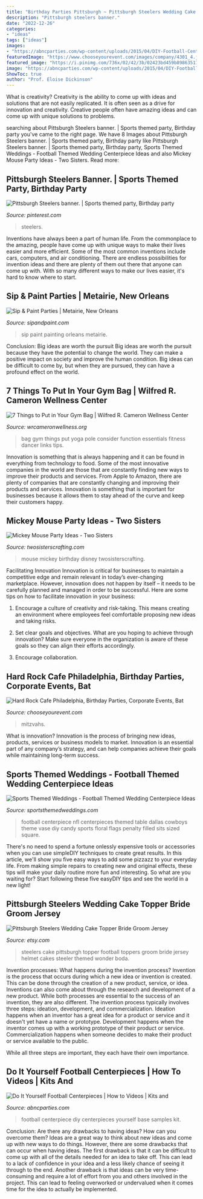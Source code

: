 ```yaml
---
title: "Birthday Parties Pittsburgh ~ Pittsburgh Steelers Wedding Cake Topper Bride Groom Jersey"
description: "Pittsburgh steelers banner."
date: "2022-12-26"
categories:
- "ideas"
tags: ["ideas"]
images:
- "https://abncparties.com/wp-content/uploads/2015/04/DIY-Football-Centerpiece-Sample-03.jpg"
featuredImage: "https://www.chooseyourevent.com/images/company/4301_4.jpg"
featured_image: "https://i.pinimg.com/736x/02/42/3b/02423bd459b89863511fe8ccbb41a663--sports-party-pittsburgh-steelers.jpg"
image: "https://abncparties.com/wp-content/uploads/2015/04/DIY-Football-Centerpiece-Sample-03.jpg"
ShowToc: true
author: "Prof. Eloise Dickinson"
---
```



What is creativity?
Creativity is the ability to come up with ideas and solutions that are not easily replicated. It is often seen as a drive for innovation and creativity. Creative people often have amazing ideas and can come up with unique solutions to problems.

	

		
searching about Pittsburgh Steelers banner. | Sports themed party, Birthday party you've came to the right page. We have 8 Images about Pittsburgh Steelers banner. | Sports themed party, Birthday party like Pittsburgh Steelers banner. | Sports themed party, Birthday party, Sports Themed Weddings - Football Themed Wedding Centerpiece Ideas and also Mickey Mouse Party Ideas - Two Sisters. Read more:
		
    
## Pittsburgh Steelers Banner. | Sports Themed Party, Birthday Party

<img loading=lazy src="https://i.pinimg.com/736x/02/42/3b/02423bd459b89863511fe8ccbb41a663--sports-party-pittsburgh-steelers.jpg" onerror="this.onerror=null;this.src='https://tse2.mm.bing.net/th?id=OIP.Wnd4HPrHzoZIOBfZpfsBowD6D6&amp;pid=15.1';" alt="Pittsburgh Steelers banner. | Sports themed party, Birthday party">

_Source: pinterest.com_

>steelers. 

	

Inventions have always been a part of human life. From the commonplace to the amazing, people have come up with unique ways to make their lives easier and more efficient. Some of the most common inventions include cars, computers, and air conditioning. There are endless possibilities for invention ideas and there are plenty of them out there that anyone can come up with. With so many different ways to make our lives easier, it's hard to know where to start.

    
## Sip &amp; Paint Parties | Metairie, New Orleans

<img loading=lazy src="http://www.sipandpaint.com/wp-content/uploads/3A.jpg" onerror="this.onerror=null;this.src='https://tse2.mm.bing.net/th?id=OIP.aBsSvBfKHHSAkIVOuf0UWQAAAA&amp;pid=15.1';" alt="Sip &amp; Paint Parties | Metairie, New Orleans">

_Source: sipandpaint.com_

>sip paint painting orleans metairie. 

	

Conclusion: Big ideas are worth the pursuit
Big ideas are worth the pursuit because they have the potential to change the world. They can make a positive impact on society and improve the human condition. Big ideas can be difficult to come by, but when they are pursued, they can have a profound effect on the world.

    
## 7 Things To Put In Your Gym Bag | Wilfred R. Cameron Wellness Center

<img loading=lazy src="https://wrcameronwellness.org/wp-content/uploads/2019/04/GettyImages-1030725736-1024x683.jpg" onerror="this.onerror=null;this.src='https://tse1.mm.bing.net/th?id=OIP.2f3OJieQA4GG5gQ0RLUYkgHaE8&amp;pid=15.1';" alt="7 Things to Put in Your Gym Bag | Wilfred R. Cameron Wellness Center">

_Source: wrcameronwellness.org_

>bag gym things put yoga pole consider function essentials fitness dancer links tips. 

	

Innovation is something that is always happening and it can be found in everything from technology to food. Some of the most innovative companies in the world are those that are constantly finding new ways to improve their products and services. From Apple to Amazon, there are plenty of companies that are constantly changing and improving their products and services. Innovation is something that is important for businesses because it allows them to stay ahead of the curve and keep their customers happy.

    
## Mickey Mouse Party Ideas - Two Sisters

<img loading=lazy src="https://www.twosisterscrafting.com/wp-content/uploads/2014/02/mickey-mouse-party-ideas-featured.jpg" onerror="this.onerror=null;this.src='https://tse4.mm.bing.net/th?id=OIP.kkboZCD6dl4-EQ30dUHSJgHaHa&amp;pid=15.1';" alt="Mickey Mouse Party Ideas - Two Sisters">

_Source: twosisterscrafting.com_

>mouse mickey birthday disney twosisterscrafting. 

	

Facilitating Innovation
Innovation is critical for businesses to maintain a competitive edge and remain relevant in today’s ever-changing marketplace. However, innovation does not happen by itself – it needs to be carefully planned and managed in order to be successful. Here are some tips on how to facilitate innovation in your business:
1. Encourage a culture of creativity and risk-taking. This means creating an environment where employees feel comfortable proposing new ideas and taking risks.

2. Set clear goals and objectives. What are you hoping to achieve through innovation? Make sure everyone in the organization is aware of these goals so they can align their efforts accordingly.

3. Encourage collaboration.

    
## Hard Rock Cafe Philadelphia, Birthday Parties, Corporate Events, Bat

<img loading=lazy src="https://www.chooseyourevent.com/images/company/4301_4.jpg" onerror="this.onerror=null;this.src='https://tse4.mm.bing.net/th?id=OIP.2XP8AwTnq1BvKT02t14AQQHaE8&amp;pid=15.1';" alt="Hard Rock Cafe Philadelphia, Birthday Parties, Corporate Events, Bat">

_Source: chooseyourevent.com_

>mitzvahs. 

	

What is innovation?
Innovation is the process of bringing new ideas, products, services or business models to market. Innovation is an essential part of any company’s strategy, and can help companies achieve their goals while maintaining long-term success.

    
## Sports Themed Weddings - Football Themed Wedding Centerpiece Ideas

<img loading=lazy src="http://www.sportsthemedweddings.com/images/FootballCenter010915d.png" onerror="this.onerror=null;this.src='https://tse1.mm.bing.net/th?id=OIP.v05gpYgPJFZhjYptdz0WqAHaJ0&amp;pid=15.1';" alt="Sports Themed Weddings - Football Themed Wedding Centerpiece Ideas">

_Source: sportsthemedweddings.com_

>football centerpiece nfl centerpieces themed table dallas cowboys theme vase diy candy sports floral flags penalty filled sits sized square. 

	

There's no need to spend a fortune onlessly expensive tools or accessories when you can use simpleDIY techniques to create great results. In this article, we'll show you five easy ways to add some pizzazz to your everyday life. From making simple repairs to creating new and original effects, these tips will make your daily routine more fun and interesting. So what are you waiting for? Start following these five easyDIY tips and see the world in a new light!

    
## Pittsburgh Steelers Wedding Cake Topper Bride Groom Jersey

<img loading=lazy src="https://img0.etsystatic.com/000/0/5806557/il_fullxfull.253214948.jpg" onerror="this.onerror=null;this.src='https://tse2.mm.bing.net/th?id=OIP.rDXcfGfTyuU5C-GohnO_uwHaFj&amp;pid=15.1';" alt="Pittsburgh Steelers Wedding Cake Topper Bride Groom Jersey">

_Source: etsy.com_

>steelers cake pittsburgh topper football toppers groom bride jersey helmet cakes steeler themed wonder boda. 

	

Invention processes: What happens during the invention process?
Invention is the process that occurs during which a new idea or invention is created. This can be done through the creation of a new product, service, or idea. Inventions can also come about through the research and development of a new product. While both processes are essential to the success of an invention, they are also different. 
The invention process typically involves three steps: ideation, development, and commercialization. Ideation happens when an inventor has a great idea for a product or service and it doesn't yet have a name or prototype. Development happens when the inventor comes up with a working prototype of their product or service. Commercialization happens when someone decides to make their product or service available to the public. 

While all three steps are important, they each have their own importance.

    
## Do It Yourself Football Centerpieces | How To Videos | Kits And

<img loading=lazy src="https://abncparties.com/wp-content/uploads/2015/04/DIY-Football-Centerpiece-Sample-03.jpg" onerror="this.onerror=null;this.src='https://tse1.mm.bing.net/th?id=OIP.Xa_AoXGpdUF7a29xLcTw6gHaK7&amp;pid=15.1';" alt="Do It Yourself Football Centerpieces | How to Videos | Kits and">

_Source: abncparties.com_

>football centerpiece diy centerpieces yourself base samples kit. 

	

Conclusion: Are there any drawbacks to having ideas? How can you overcome them?
Ideas are a great way to think about new ideas and come up with new ways to do things. However, there are some drawbacks that can occur when having ideas. The first drawback is that it can be difficult to come up with all of the details needed for an idea to take off. This can lead to a lack of confidence in your idea and a less likely chance of seeing it through to the end. Another drawback is that ideas can be very time-consuming and require a lot of effort from you and others involved in the project. This can lead to feeling overworked or undervalued when it comes time for the idea to actually be implemented.

